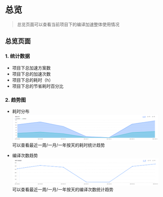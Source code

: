 # 总览

> 总览页面可以查看当前项目下的编译加速整体使用情况

## 总览页面

### 1. 统计数据

- 项目下总加速方案数
- 项目下总的加速次数
- 项目下总的耗时（h）
- 项目下总的节省耗时百分比

### 2. 趋势图

- 耗时分布
![img](../assets/consume.png)
可以查看最近一周/一月/一年按天的耗时统计趋势

- 编译次数趋势
![img](../assets/builds.png)
可以查看最近一周/一月/一年按天的编译次数统计趋势
